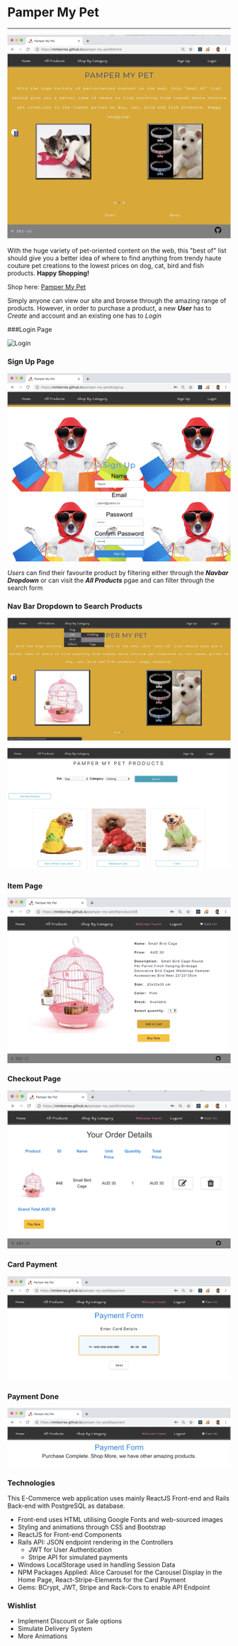 # Pamper My Pet

-----------------------------------------------------

![Home Page](Screen%20Shot%202019-05-17%20at%202.51.57%20am.png "Home Page")

With the huge variety of pet-oriented content on the web, this "best of" list should give you a better idea of where to find anything from trendy haute couture pet creations to the lowest prices on dog, cat, bird and fish products. **Happy Shopping!**

Shop here: [Pamper My Pet](https://mmborres.github.io/pamper-my-pet)

Simply anyone can view our site and browse through the amazing range of products. However, in order to purchase a product, a new ***User*** has to *Create* and account and an existing one has to *Login*

###Login Page

![Login](admin.png "Login")

### Sign Up Page

![Sign Up](Screen%20Shot%202019-05-17%20at%202.55.56%20am.png "Sign Up")

*Users* can find their favourite product by filtering either through the ***Navbar Dropdown*** or can visit the ***All Products*** pgae and can filter through the search form
### Nav Bar Dropdown to Search Products

![Nav Dropdown](navbarfilter.png "navbar")

![Search Filter](searchfilter.png "searchfilter")

### Item Page

![Item](Screen%20Shot%202019-05-17%20at%202.59.06%20am.png "Item")

### Checkout Page

![Checkout](Screen%20Shot%202019-05-17%20at%202.59.35%20am.png "Checkout")

### Card Payment

![Card Payment](Screen%20Shot%202019-05-17%20at%203.00.39%20am.png "Card Payment")

### Payment Done

![Payment Done](Screen%20Shot%202019-05-17%20at%203.01.01%20am.png "Payment Done")

### Technologies ###

This E-Commerce web application uses mainly ReactJS Front-end and Rails Back-end with PostgreSQL as database.

  * Front-end uses HTML utilising Google Fonts and web-sourced images
  * Styling and animations through CSS and Bootstrap
  * ReactJS for Front-end Components
  * Rails API: JSON endpoint rendering in the Controllers
     * JWT for User Authentication  
     * Stripe API for simulated payments      
  * Windows LocalStorage used in handling Session Data
  * NPM Packages Applied: Alice Carousel for the Carousel Display in the Home Page, React-Stripe-Elements for the Card Payment
  * Gems: BCrypt, JWT, Stripe and Rack-Cors to enable API Endpoint

### Wishlist ###

  * Implement Discount or Sale options
  * Simulate Delivery System
  * More Animations
